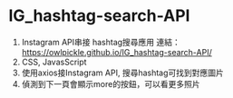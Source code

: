 # IG_hashtag-search-API

1. Instagram API串接 hashtag搜尋應用     連結： https://owlpickle.github.io/IG_hashtag-search-API/
2. CSS, JavasScript
3. 使用axios接Instagram API, 搜尋hashtag可找到對應圖片
4. 偵測到下一頁會顯示more的按鈕，可以看更多照片

